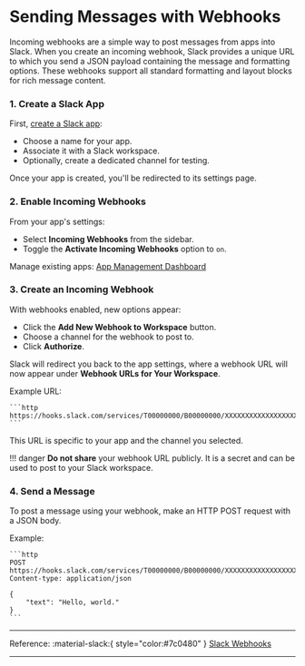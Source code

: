 # Sending Messages with Webhooks

Incoming webhooks are a simple way to post messages from apps into Slack. When you create an incoming webhook, Slack provides a unique URL to which you send a JSON payload containing the message and formatting options. These webhooks support all standard formatting and layout blocks for rich message content.

### 1. Create a Slack App

First, [create a Slack app](https://api.slack.com/apps):

- Choose a name for your app.
- Associate it with a Slack workspace.
- Optionally, create a dedicated channel for testing.

Once your app is created, you'll be redirected to its settings page.

### 2. Enable Incoming Webhooks

From your app's settings:

- Select **Incoming Webhooks** from the sidebar.
- Toggle the **Activate Incoming Webhooks** option to `on`.

Manage existing apps:
[App Management Dashboard](https://api.slack.com/apps)

### 3. Create an Incoming Webhook

With webhooks enabled, new options appear:

- Click the **Add New Webhook to Workspace** button.
- Choose a channel for the webhook to post to.
- Click **Authorize**.

Slack will redirect you back to the app settings, where a webhook URL will now appear under **Webhook URLs for Your Workspace**.

Example URL:

    ```http
    https://hooks.slack.com/services/T00000000/B00000000/XXXXXXXXXXXXXXXXXXXXXXXX
    ```

This URL is specific to your app and the channel you selected.

!!! danger
    **Do not share** your webhook URL publicly. It is a secret and can be used to post to your Slack workspace.

### 4. Send a Message

To post a message using your webhook, make an HTTP POST request with a JSON body.

Example:

    ```http
    POST https://hooks.slack.com/services/T00000000/B00000000/XXXXXXXXXXXXXXXXXXXXXXXX
    Content-type: application/json

    {
        "text": "Hello, world."
    }
    ```

---

Reference: :material-slack:{ style="color:#7c0480" } [Slack Webhooks](https://docs.slack.dev/messaging/sending-messages-using-incoming-webhooks)

---
